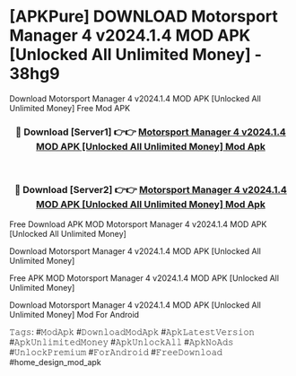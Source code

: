 # [APKPure] DOWNLOAD Motorsport Manager 4 v2024.1.4 MOD APK [Unlocked All Unlimited Money] - 38hg9
Download Motorsport Manager 4 v2024.1.4 MOD APK [Unlocked All Unlimited Money] Free Mod APK

<div align="center">
<h3>🔴 Download [Server1] 👉👉 <a href="https://apk-comot.site?title=Motorsport_Manager_4_v2024.1.4_MOD_APK_[Unlocked_All_Unlimited_Money]">Motorsport Manager 4 v2024.1.4 MOD APK [Unlocked All Unlimited Money] Mod Apk</a></h3><br>

<h3>🔴 Download [Server2] 👉👉 <a href="https://apk-comot.site?title=Motorsport_Manager_4_v2024.1.4_MOD_APK_[Unlocked_All_Unlimited_Money]">Motorsport Manager 4 v2024.1.4 MOD APK [Unlocked All Unlimited Money] Mod Apk</a></h3>
</div>


Free Download APK MOD Motorsport Manager 4 v2024.1.4 MOD APK [Unlocked All Unlimited Money]

Download Motorsport Manager 4 v2024.1.4 MOD APK [Unlocked All Unlimited Money] 

Free APK MOD Motorsport Manager 4 v2024.1.4 MOD APK [Unlocked All Unlimited Money] 

Download Motorsport Manager 4 v2024.1.4 MOD APK [Unlocked All Unlimited Money] Mod For Android

𝚃𝚊𝚐𝚜: #𝙼𝚘𝚍𝙰𝚙𝚔 #𝙳𝚘𝚠𝚗𝚕𝚘𝚊𝚍𝙼𝚘𝚍𝙰𝚙𝚔 #𝙰𝚙𝚔𝙻𝚊𝚝𝚎𝚜𝚝𝚅𝚎𝚛𝚜𝚒𝚘𝚗 #𝙰𝚙𝚔𝚄𝚗𝚕𝚒𝚖𝚒𝚝𝚎𝚍𝙼𝚘𝚗𝚎𝚢 #𝙰𝚙𝚔𝚄𝚗𝚕𝚘𝚌𝚔𝙰𝚕𝚕 #𝙰𝚙𝚔𝙽𝚘𝙰𝚍𝚜 #𝚄𝚗𝚕𝚘𝚌𝚔𝙿𝚛𝚎𝚖𝚒𝚞𝚖 #𝙵𝚘𝚛𝙰𝚗𝚍𝚛𝚘𝚒𝚍 #𝙵𝚛𝚎𝚎𝙳𝚘𝚠𝚗𝚕𝚘𝚊𝚍 #home_design_mod_apk